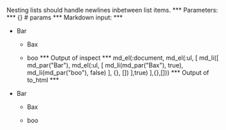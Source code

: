 Nesting lists should handle newlines inbetween list items.
*** Parameters: ***
{} # params 
*** Markdown input: ***
* Bar
  * Bax

  * boo
*** Output of inspect ***
md_el(:document, md_el(:ul, [
	md_li([
	  md_par("Bar"),
	  md_el(:ul, [
	    md_li(md_par("Bax"), true),
	    md_li(md_par("boo"), false)
          ], {}, [])
       ],true)
],{},[]))
*** Output of to_html ***
<ul>
<li>
<p>Bar</p>

<ul>
<li>
<p>Bax</p>
</li>

<li>
<p>boo</p>
</li>
</ul>
</li>
</ul>
